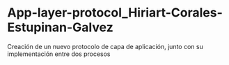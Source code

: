 # App-layer-protocol_Hiriart-Corales-Estupinan-Galvez
Creación de un nuevo protocolo de capa de aplicación, junto con su implementación entre dos procesos
